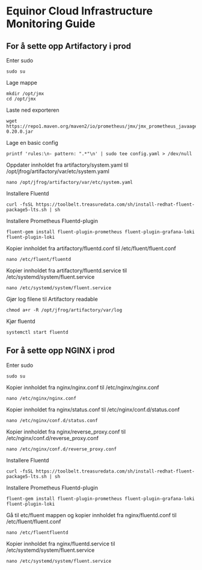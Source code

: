 # Equinor Cloud Infrastructure Monitoring Guide

## For å sette opp Artifactory i prod

Enter sudo   
```
sudo su
```

Lage mappe
```
mkdir /opt/jmx
cd /opt/jmx
```

Laste ned exporteren
```
wget https://repo1.maven.org/maven2/io/prometheus/jmx/jmx_prometheus_javaagent/0.20.0/jmx_prometheus_javaagent-0.20.0.jar
```

Lage en basic config
```
printf 'rules:\n- pattern: ".*"\n' | sudo tee config.yaml > /dev/null
```

Oppdater innholdet fra artifactory/system.yaml til /opt/jfrog/artifactory/var/etc/system.yaml
```
nano /opt/jfrog/artifactory/var/etc/system.yaml
```

Installere Fluentd
```
curl -fsSL https://toolbelt.treasuredata.com/sh/install-redhat-fluent-package5-lts.sh | sh
```
 
Installere Prometheus Fluentd-plugin
```
fluent-gem install fluent-plugin-prometheus fluent-plugin-grafana-loki fluent-plugin-loki
```

Kopier innholdet fra artifactory/fluentd.conf til /etc/fluent/fluent.conf
```
nano /etc/fluent/fluentd
```

Kopier innholdet fra artifactory/fluentd.service til /etc/systemd/system/fluent.service
```
nano /etc/systemd/system/fluent.service
```

Gjør log filene til Artifactory readable
```
chmod a+r -R /opt/jfrog/artifactory/var/log
```

Kjør fluentd 
```
systemctl start fluentd 
```

## For å sette opp NGINX i prod

Enter sudo
```
sudo su
```

Kopier innholdet fra nginx/nginx.conf til /etc/nginx/nginx.conf
```
nano /etc/nginx/nginx.conf
```

Kopier innholdet fra nginx/status.conf til /etc/nginx/conf.d/status.conf
```
nano /etc/nginx/conf.d/status.conf
```

Kopier innholdet fra nginx/reverse_proxy.conf til /etc/nginx/conf.d/reverse_proxy.conf
```
nano /etc/nginx/conf.d/reverse_proxy.conf
```

Installere Fluentd
```
curl -fsSL https://toolbelt.treasuredata.com/sh/install-redhat-fluent-package5-lts.sh | sh
```
 
Installere Prometheus Fluentd-plugin
```
fluent-gem install fluent-plugin-prometheus fluent-plugin-grafana-loki fluent-plugin-loki
```

Gå til etc/fluent mappen og kopier innholdet fra nginx/fluentd.conf til /etc/fluent/fluent.conf
```
nano /etc/fluentfluentd
```

Kopier innholdet fra nginx/fluentd.service til /etc/systemd/system/fluent.service
```
nano /etc/systemd/system/fluent.service
```


